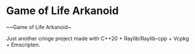 # Game of Life Arkanoid

~~Game of Life Arkanoid~

Just another cringe project made with C++20 + Raylib/Raylib-cpp + Vcpkg + Emscripten.

